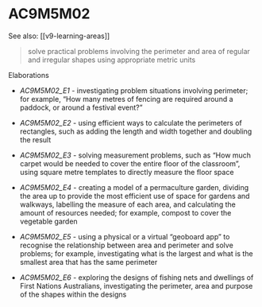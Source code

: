 
# AC9M5M02 

See also: [[v9-learning-areas]]

> solve practical problems involving the perimeter and area of regular and irregular shapes using appropriate metric units

Elaborations


- _AC9M5M02_E1_ - investigating problem situations involving perimeter; for example, “How many metres of fencing are required around a paddock, or around a festival event?”

- _AC9M5M02_E2_ - using efficient ways to calculate the perimeters of rectangles, such as adding the length and width together and doubling the result

- _AC9M5M02_E3_ - solving measurement problems, such as “How much carpet would be needed to cover the entire floor of the classroom”, using square metre templates to directly measure the floor space

- _AC9M5M02_E4_ - creating a model of a permaculture garden, dividing the area up to provide the most efficient use of space for gardens and walkways, labelling the measure of each area, and calculating the amount of resources needed; for example, compost to cover the vegetable garden

- _AC9M5M02_E5_ - using a physical or a virtual “geoboard app” to recognise the relationship between area and perimeter and solve problems; for example, investigating what is the largest and what is the smallest area that has the same perimeter

- _AC9M5M02_E6_ - exploring the designs of fishing nets and dwellings of First Nations Australians, investigating the perimeter, area and purpose of the shapes within the designs
